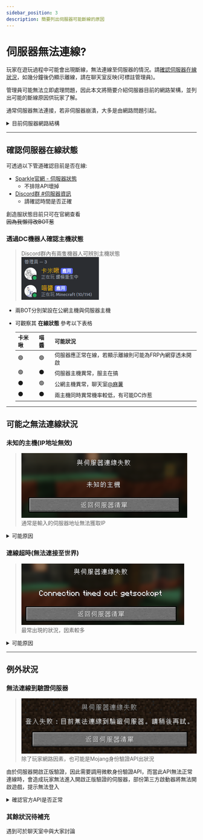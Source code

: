 ```yaml
---
sidebar_position: 3
description: 簡要列出伺服器可能斷線的原因
---
```


# 伺服器無法連線?

玩家在遊玩過程中可能會出現斷線，無法連線至伺服器的情況。請[確認伺服器在線狀況](#確認伺服器在線狀態)，如幾分鐘後仍顯示離線，請在聊天室反映(可標註管理員)。

管理員可能無法立即處理問題，因此本文將簡要介紹伺服器目前的網路架構，並列出可能的斷線原因供玩家了解。

通常伺服器無法連接，若非伺服器崩潰，大多是由網路問題引起。

<details>
    <summary>目前伺服器網路結構</summary>

        由於伺服器主機目前並無公網IP可用，因此採內網穿透的形式供外部連線，如下：

        玩家裝置 -> 公網主機 -> MC伺服器主機

        此過程中包含玩家，一供經過三段網路與兩台主機，其中任一部分出現異常，皆會導致玩家無法連線至伺服器。
</details>

---

## 確認伺服器在線狀態
可透過以下管道確認目前是否在線:
* [Sparkle官網 - 伺服器狀態](https://wtf.spksmp.top/status)
  * 不排除API壞掉
* [Discord群 #伺服器資訊](https://discord.com/channels/826110789038374962/846979721887481917/921654476153184267)
  * 請確認時間是否正確

創造服狀態目前只可在官網查看  
<s>因為我懶得改BOT惹</s>

### 透過DC機器人確認主機狀態
> Discord群內有兩隻機器人可辨別主機狀態  
> ![alt text](image-7.png)
* 兩BOT分別架設在公網主機與伺服器主機
* 可觀察其 **在線狀態** 參考以下表格

    | 卡米啾 | 喵醬 | 可能狀況                                                                           |
    | ------ | ---- | ---------------------------------------------------------------------------------- |
    | 🟢  | 🟢 | 伺服器應正常在線，若顯示離線則可能為FRP內網穿透未開啟                              |
    | 🟢   | ⚫ | 伺服器主機異常，服主在搞                                                           |
    | ⚫   | 🟢 | 公網主機異常，聊天室[@麻薯](https://discord.com/users/456748434838388738) |
    | ⚫   | ⚫ | 兩主機同時異常機率較低，有可能DC炸惹                                               |

---

## 可能之無法連線狀況

### 未知的主機(IP地址無效)
> ![image](./image-5.png)\
通常是輸入的伺服器地址無法獲取IP
<details>
    <summary>可能原因</summary>
        1. 伺服器地址輸入錯誤
           * 請確認填入的是否與 [**#伺服器資訊**](https://discord.com/channels/826110789038374962/846979721887481917/921654476153184267) 內提供的相同
</details>

### 連線超時(無法連接至世界)
> ![alt text](image-6.png)\
> 最常出現的狀況，因素較多
<details>
    <summary>可能原因</summary>
        1. 端口(埠)輸入錯誤
            * 請確認是否輸入正確
        2. 外網主機浮動IP變更
            * 通常兩三分鐘即恢復正常
            * 可嘗試清除DNS快取(電腦)
              1. 按下`Win+R`,輸入`cmd`
              2. 在彈出的窗口輸入`ipconfig /flushdns`
        3. 伺服器網路異常
            * 前方[主機狀態](/docs/notice/status#透過dc機器人確認主機狀態)有任一BOT不在線
            * 通常只能等待管理員處理
</details>

---

## 例外狀況

### 無法連線到驗證伺服器
> ![alt text](image-8.png)\
> 除了玩家網路因素，也可能是Mojang身份驗證API出狀況
> 
由於伺服器開啟正版驗證，因此需要調用微軟身份驗證API，而當此API無法正常連線時，會造成玩家無法進入開啟正版驗證的伺服器，部份第三方啟動器將無法開啟遊戲，提示無法登入
<details>
    <summary>確認官方API是否正常</summary>
        1. [用戶回報](https://downdetector.tw/status/minecraft/)
            * 可確認目前是否出現連線異常
        2. [官方推特](https://twitter.com/MojangStatus/status/1808210690802340118)
            * 有狀況官方可能會發文(也可能要等很久才發)
</details>

### 其餘狀況待補充
遇到可於聊天室中與大家討論
